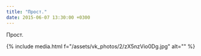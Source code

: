 ```yaml
---
title: "Прост."
date: 2015-06-07 13:30:00 +0300
---
```


Прост.

{% include media.html f="/assets/vk_photos/2/zX5nzVio0Dg.jpg" alt="" %}
